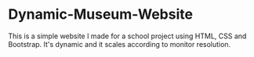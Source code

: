 # Dynamic-Museum-Website

This is a simple website I made for a school project using HTML, CSS and Bootstrap.
It's dynamic and it scales according to monitor resolution.
